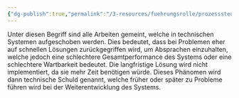 ```yaml
---
{"dg-publish":true,"permalink":"/3-resources/fuehrungsrolle/prozesssteuerung/kanban/technische-schulden/","noteIcon":"","created":"2024-04-14T16:26:11.544+02:00","updated":"2024-04-15T08:29:55.431+02:00"}
---
```



Unter diesen Begriff sind alle Arbeiten gemeint, welche in technischen Systemen aufgeschoben werden. Dies bedeutet, dass bei Problemen eher auf schnellen Lösungen zurückgegriffen wird, um Absprachen einzuhalten, welche jedoch eine schlechtere Gesamtperformance des Systems oder eine schlechtere Wartbarkeit bedeutet. Die langfristige Lösung wird nicht implementiert, da sie mehr Zeit benötigen würde. Dieses Phänomen wird dann technische Schuld genannt, welche früher oder später zu Probleme führen wird bei der Weiterentwicklung des Systems.
